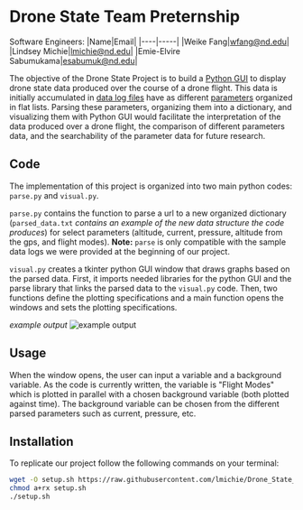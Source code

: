 # Drone State Team Preternship
Software Engineers:
|Name|Email|
|----|-----|
|Weike Fang|wfang@nd.edu|
|Lindsey Michie|lmichie@nd.edu|
|Emie-Elvire Sabumukama|esabumuk@nd.edu|




The objective of the Drone State Project is to build a [Python GUI](https://realpython.com/python-gui-tkinter/) to display drone state data produced over the course of a drone flight. This data is initially accumulated in [data log files](https://yld.me/raw/bH38.csv) have as different [parameters](https://ardupilot.org/copter/docs/parameters.html) organized in flat lists. Parsing these parameters, organizing them into a dictionary, and visualizing them with Python GUI would facilitate the interpretation of the data produced over a drone flight, the comparison of different parameters data, and the searchability of the parameter data for future research. 

## Code

The implementation of this project is organized into two main python codes: `parse.py` and `visual.py`.

`parse.py` contains the function to parse a url to a new organized dictionary (`parsed_data.txt` *contains an example of the new data structure the code produces*) for select parameters (altitude, current, pressure, altitude from the gps, and flight modes). **Note:** `parse` is only compatible with the sample data logs we were provided at the beginning of our project. 

`visual.py` creates a tkinter python GUI window that draws graphs based on the parsed data. First, it imports needed libraries for the python GUI and the parse library that links the parsed data to the `visual.py` code. Then, two functions define the plotting specifications and a main function opens the windows and sets the plotting specifications.

*example output*
![*example output*](https://lh3.googleusercontent.com/3uyATFz48eITWMIYa43MaiLjFNmSqv970jdYvtbx97xkgs49rdijOd88njFcBnuaRBkgVAHvyEDfkLReFmeels2xndO0AWjzYnZcmX1_G27p3e29BdbVO-HU9YYDZEHwHsdQQjKN)

## Usage
 
When the window opens, the user can input a variable and a background variable. As the code is currently written, the variable is "Flight Modes" which is plotted in parallel  with a chosen background variable (both plotted against time). The background variable can be chosen from the different parsed parameters such as current, pressure, etc.

## Installation
	
To replicate our project follow the following commands on your terminal:

```Bash
wget -O setup.sh https://raw.githubusercontent.com/lmichie/Drone_State_Team/main/drone_state_team/setup.sh?token=AQUX25TVDOQNHDMNE5TEIETAUG5DU
chmod a+rx setup.sh
./setup.sh 
```
